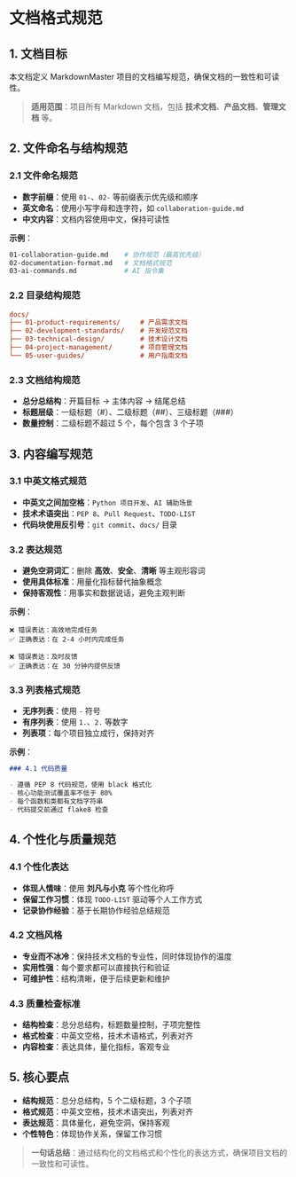 # 文档格式规范

## 1. 文档目标

本文档定义 MarkdownMaster 项目的文档编写规范，确保文档的一致性和可读性。

> **适用范围**：项目所有 Markdown 文档，包括 **技术文档**、**产品文档**、**管理文档** 等。

## 2. 文件命名与结构规范

### 2.1 文件命名规范

- **数字前缀**：使用 `01-`、`02-` 等前缀表示优先级和顺序
- **英文命名**：使用小写字母和连字符，如 `collaboration-guide.md`
- **中文内容**：文档内容使用中文，保持可读性

**示例**：

```bash
01-collaboration-guide.md    # 协作规范（最高优先级）
02-documentation-format.md   # 文档格式规范
03-ai-commands.md            # AI 指令集
```

### 2.2 目录结构规范

```ini
docs/
├── 01-product-requirements/     # 产品需求文档
├── 02-development-standards/    # 开发规范文档
├── 03-technical-design/         # 技术设计文档
├── 04-project-management/       # 项目管理文档
└── 05-user-guides/              # 用户指南文档
```

### 2.3 文档结构规范

- **总分总结构**：开篇目标 → 主体内容 → 结尾总结
- **标题层级**：一级标题（#）、二级标题（##）、三级标题（###）
- **数量控制**：二级标题不超过 5 个，每个包含 3 个子项

## 3. 内容编写规范

### 3.1 中英文格式规范

- **中英文之间加空格**：`Python 项目开发`、`AI 辅助场景`
- **技术术语突出**：`PEP 8`、`Pull Request`、`TODO-LIST`
- **代码块使用反引号**：`git commit`、`docs/` 目录

### 3.2 表达规范

- **避免空洞词汇**：删除 **高效**、**安全**、**清晰** 等主观形容词
- **使用具体标准**：用量化指标替代抽象概念
- **保持客观性**：用事实和数据说话，避免主观判断

**示例**：

```text
❌ 错误表达：高效地完成任务
✅ 正确表达：在 2-4 小时内完成任务

❌ 错误表达：及时反馈
✅ 正确表达：在 30 分钟内提供反馈
```

### 3.3 列表格式规范

- **无序列表**：使用 `-` 符号
- **有序列表**：使用 `1.`、`2.` 等数字
- **列表项**：每个项目独立成行，保持对齐

**示例**：

```markdown
### 4.1 代码质量

- 遵循 PEP 8 代码规范，使用 black 格式化
- 核心功能测试覆盖率不低于 80%
- 每个函数和类都有文档字符串
- 代码提交前通过 flake8 检查
```

## 4. 个性化与质量规范

### 4.1 个性化表达

- **体现人情味**：使用 **刘凡与小克** 等个性化称呼
- **保留工作习惯**：体现 `TODO-LIST` 驱动等个人工作方式
- **记录协作经验**：基于长期协作经验总结规范

### 4.2 文档风格

- **专业而不冰冷**：保持技术文档的专业性，同时体现协作的温度
- **实用性强**：每个要求都可以直接执行和验证
- **可维护性**：结构清晰，便于后续更新和维护

### 4.3 质量检查标准

- **结构检查**：总分总结构，标题数量控制，子项完整性
- **格式检查**：中英文空格，技术术语格式，列表对齐
- **内容检查**：表达具体，量化指标，客观专业

## 5. 核心要点

- **结构规范**：总分总结构，5 个二级标题，3 个子项
- **格式规范**：中英文空格，技术术语突出，列表对齐
- **表达规范**：具体量化，避免空洞，保持客观
- **个性特色**：体现协作关系，保留工作习惯

> **一句话总结**：通过结构化的文档格式和个性化的表达方式，确保项目文档的一致性和可读性。
